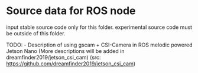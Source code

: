 Source data for ROS node
=======

input stable source code only for this folder.
experimental source code must be outside of this folder.

TODO:
	- Description of using gscam + CSI-Camera in ROS melodic powered Jetson Nano (More descriptions will be added in dreamfinder2019/jetson_csi_cam)
	(src: https://github.com/dreamfinder2019/jetson_csi_cam)
